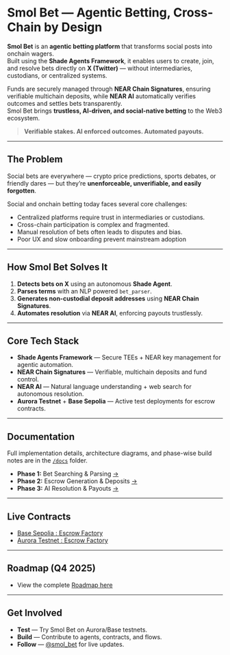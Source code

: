 # **Smol Bet — Agentic Betting, Cross-Chain by Design**

**Smol Bet** is an **agentic betting platform** that transforms social posts into onchain wagers.  
Built using the **Shade Agents Framework**, it enables users to create, join, and resolve bets directly on **X (Twitter)** — without intermediaries, custodians, or centralized systems.  

Funds are securely managed through **NEAR Chain Signatures**, ensuring verifiable multichain deposits, while **NEAR AI** automatically verifies outcomes and settles bets transparently.  
Smol Bet brings **trustless, AI-driven, and social-native betting** to the Web3 ecosystem.

> **Verifiable stakes. AI enforced outcomes. Automated payouts.**

---

## **The Problem**
Social bets are everywhere — crypto price predictions, sports debates, or friendly dares — but they’re **unenforceable, unverifiable, and easily forgotten**. 

Social and onchain betting today faces several core challenges:

* Centralized platforms require trust in intermediaries or custodians.
* Cross-chain participation is complex and fragmented.
* Manual resolution of bets often leads to disputes and bias.
* Poor UX and slow onboarding prevent mainstream adoption

---

## **How Smol Bet Solves It**
1. **Detects bets on X** using an autonomous **Shade Agent**.  
2. **Parses terms** with an NLP powered `bet_parser`.  
3. **Generates non-custodial deposit addresses** using **NEAR Chain Signatures**.  
4. **Automates resolution** via **NEAR AI**, enforcing payouts trustlessly.  

---

## **Core Tech Stack**
- **Shade Agents Framework** — Secure TEEs + NEAR key management for agentic automation.  
- **NEAR Chain Signatures** — Verifiable, multichain deposits and fund control.  
- **NEAR AI** — Natural language understanding + web search for autonomous resolution.  
- **Aurora Testnet** + **Base Sepolia** — Active test deployments for escrow contracts.  

---

## **Documentation**
Full implementation details, architecture diagrams, and phase-wise build notes are in the [`/docs`](./docs) folder.  
- **Phase 1:** Bet Searching & Parsing [->](/docs/phase1.md)  
- **Phase 2:** Escrow Generation & Deposits  [->](/docs/phase2.md)  
- **Phase 3:** AI Resolution & Payouts  [->](/docs/phase3.md)  

---

## **Live Contracts**
- [Base Sepolia : Escrow Factory](https://sepolia.basescan.org/address/0xfd5152d481cb46ea91aa317782e5963edc45a609)  
- [Aurora Testnet : Escrow Factory](https://explorer.testnet.aurora.dev/address/0x402BB0aD0B394EB38ebAA0a5c271eE01341e2AF0)

---

## **Roadmap (Q4 2025)**
- View the complete [Roadmap here](./Roadmap.md)

---

## **Get Involved**
- **Test** — Try Smol Bet on Aurora/Base testnets.  
- **Build** — Contribute to agents, contracts, and flows.  
- **Follow** — [@smol_bet](https://twitter.com/smol_bet) for live updates.  
